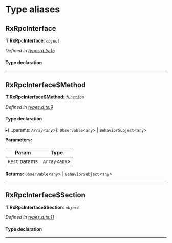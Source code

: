 

# Type aliases

<a id="rxrpcinterface"></a>

##  RxRpcInterface

**Ƭ RxRpcInterface**: *`object`*

*Defined in [types.d.ts:15](https://github.com/polkadot-js/api/blob/4344f33/packages/rpc-rx/src/types.d.ts#L15)*

#### Type declaration

___
<a id="rxrpcinterface_method"></a>

##  RxRpcInterface$Method

**Ƭ RxRpcInterface$Method**: *`function`*

*Defined in [types.d.ts:9](https://github.com/polkadot-js/api/blob/4344f33/packages/rpc-rx/src/types.d.ts#L9)*

#### Type declaration
▸(...params: *`Array`<`any`>*):  `Observable`<`any`> &#124; `BehaviorSubject`<`any`>

**Parameters:**

| Param | Type |
| ------ | ------ |
| `Rest` params | `Array`<`any`> |

**Returns:**  `Observable`<`any`> &#124; `BehaviorSubject`<`any`>

___
<a id="rxrpcinterface_section"></a>

##  RxRpcInterface$Section

**Ƭ RxRpcInterface$Section**: *`object`*

*Defined in [types.d.ts:11](https://github.com/polkadot-js/api/blob/4344f33/packages/rpc-rx/src/types.d.ts#L11)*

#### Type declaration

[index: `string`]: [RxRpcInterface$Method](_types_d_.md#rxrpcinterface_method)

___

